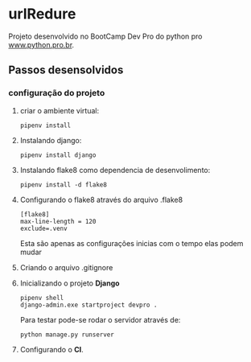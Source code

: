 # urlRedure

Projeto desenvolvido no BootCamp Dev Pro do python pro www.python.pro.br.

## Passos desensolvidos 

### configuração do projeto
1. criar o ambiente virtual:
       
    ```
    pipenv install
    ```

2. Instalando django:

    ```
    pipenv install django
    ```

3. Instalando flake8 como dependencia de desenvolimento:

    ```
    pipenv install -d flake8
    ```

4. Configurando o flake8 através do arquivo .flake8

    ```
    [flake8]
    max-line-length = 120
    exclude=.venv
    ```

    Esta são apenas as configurações inicias com o tempo elas podem mudar

5. Criando o arquivo .gitignore

6. Inicializando o projeto **Django**

    ```
    pipenv shell
    django-admin.exe startproject devpro .
    ```

    Para testar pode-se rodar o servidor através de:

    ```
    python manage.py runserver
    ```

7. Configurando o **CI**.  
